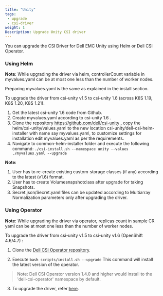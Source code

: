```yaml
---
title: "Unity"
tags:
 - upgrade
 - csi-driver
weight: 1
Description: Upgrade Unity CSI driver
---
```


You can upgrade the CSI Driver for Dell EMC Unity using Helm or Dell CSI Operator.

### Using Helm

**Note:** While upgrading the driver via helm, controllerCount variable in myvalues.yaml can be at most one less than the number of worker nodes.

Preparing myvalues.yaml is the same as explained in the install section.

To upgrade the driver from csi-unity v1.5 to csi-unity 1.6 (across K8S 1.19, K8S 1.20, K8S 1.21).

1. Get the latest csi-unity 1.6 code from Github.
2. Create myvalues.yaml according to csi-unity 1.6 .
3. Clone the repository https://github.com/dell/csi-unity , copy the helm/csi-unity/values.yaml to the new location 
   csi-unity/dell-csi-helm-installer with name say myvalues.yaml, to customize settings for installation edit myvalues.yaml as per the requirements.
4. Navigate to common-helm-installer folder and execute the following command:
   `./csi-install.sh --namespace unity --values ./myvalues.yaml --upgrade`
   
**Note:** 
1. User has to re-create existing custom-storage classes (if any) according to the latest (v1.6) format.
2. User has to create Volumesnapshotclass after upgrade for taking Snapshots.
3. Secret.json/Secret.yaml files can be updated according to Multiarray Normalization parameters only after upgrading the driver.  

### Using Operator

**Note:** While upgrading the driver via operator, replicas count in sample CR yaml can be at most one less than the number of worker nodes.  

To upgrade the driver from csi-unity v1.5 to csi-unity v1.6 (OpenShift 4.6/4.7) :   

1. Clone the [Dell CSI Operator repository](https://github.com/dell/dell-csi-operator).

2. Execute `bash scripts/install.sh --upgrade`
This command will install the latest version of the operator.
>Note: Dell CSI Operator version 1.4.0 and higher would install to the 'dell-csi-operator' namespace by default.

3. To upgrade the driver, refer [here](./../../../installation/operator/#update-csi-drivers).


 
